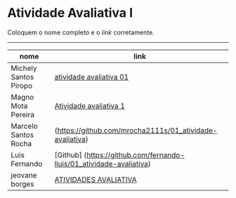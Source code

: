 # Atividade Avaliativa I

Coloquem o nome completo e o *link* corretamente.

---

nome | link
--- | ---
Michely Santos Piropo | [atividade avaliativa 01](https://github.com/Michelyy/01_atividade-avaliativa)
Magno Mota Pereira|[Atividade avaliativa 1](https://github.com/Magno00/Atividade_avaliativa-01)
Marcelo Santos Rocha |  (https://github.com/mrocha2111s/01_atividade-avaliativa)
Luis Fernando | [Github] (https://github.com/fernando-lluis/01_atividade-avaliativa)
jeovane  borges|[ATIVIDADES AVALIATIVA](https://github.com/jeovane6/01_atividade-avaliativa) 